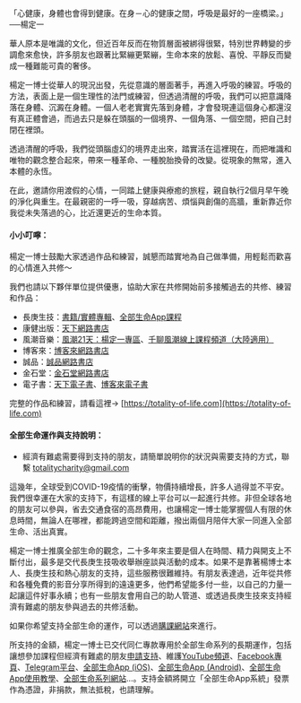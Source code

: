 「心健康，身體也會得到健康。在身－心的健康之間，呼吸是最好的一座橋梁。」──楊定一

華人原本是唯識的文化，但近百年反而在物質層面被綁得很緊，特別世界轉變的步調愈來愈快，許多朋友也跟著比緊繃更緊繃，生命本來的放鬆、喜悅、平靜反而變成一種難能可貴的奢侈。

楊定一博士從華人的現況出發，先從意識的層面著手，再進入呼吸的練習。呼吸的方法，表面上是一個生理性的法門或練習，但透過清醒的呼吸，我們可以把意識降落在身體、沉澱在身體。一個人老老實實先落到身體，才會發現連這個身心都還沒有真正體會過，而過去只是躲在頭腦的一個境界、一個角落、一個空間，把自己封閉在裡頭。

透過清醒的呼吸，我們從頭腦虛幻的境界走出來，踏實活在這裡現在，而把唯識和唯物的觀念整合起來，帶來一種革命、一種脫胎換骨的改變。從現象的無常，進入本體的永恆。

在此，邀請你用渡假的心情，一同踏上健康與療癒的旅程，親自執行2個月早午晚的淨化與重生。在最親密的一呼一吸，穿越病苦、煩惱與創傷的高牆，重新靠近你我從未失落過的心，比近還更近的生命本質。

#### 小小叮嚀：

楊定一博士鼓勵大家透過作品和練習，誠懇而踏實地為自己做準備，用輕鬆而歡喜的心情進入共修～

我們也請以下夥伴單位提供優惠，協助大家在共修開始前多接觸過去的共修、練習和作品：
- 長庚生技：[書籍/實體專輯](https://www.cgb.com.tw/j2j0n/Product/List/5IZW47TTDNP_4374.do)、[全部生命App課程](https://store.totality-of-life.com)<br>
- 康健出版：[天下網路書店](https://shop.cwbook.com.tw/v2/activity/22769)<br>
- 風潮音樂：[風潮21天：楊定一專區](https://21days.windmusic.com.tw/index.php)、[千聊風潮線上課程頻道（大陸適用）](https://m.qlchat.com/wechat/page/live/2000001381695860)<br>
- 博客來：[博客來網路書店](https://www.books.com.tw/exep/activity/promote/2007_promote/promote_activity.php?id=PKG0195112)
- 誠品：[誠品網路書店](https://www.eslite.com/exhibitions/CU202304-00081)
- 金石堂：[金石堂網路書店](https://www.kingstone.com.tw/activity/speshow/A2304276)
- 電子書：[天下電子書](https://shop.cwbook.com.tw/V2/Activity/22769#56739335680062210)、[博客來電子書](https://activity.books.com.tw/crosscat/show/A00000059406?loc=P_0020_005)

完整的作品和練習，請看這裡→ [https://totality-of-life.com](https://totality-of-life.com)

#### 全部生命運作與支持說明：

* 經濟有難處需要得到支持的朋友，請簡單說明你的狀況與需要支持的方式，聯繫 [totalitycharity@gmail.com](mailto:totalitycharity@gmail.com?subject=請協助我參與「清醒的呼吸」共修，謝謝！&body=請簡單說明個人狀況和所需要的支持方式)

這幾年，全球受到COVID-19疫情的衝擊，物價持續增長，許多人過得並不平安。我們很幸運在大家的支持下，有這樣的線上平台可以一起進行共修。非但全球各地的朋友可以參與，省去交通食宿的高昂費用，也讓楊定一博士能掌握個人有限的休息時間，無論人在哪裡，都能跨過空間和距離，撥出兩個月陪伴大家一同進入全部生命、活出真實。

楊定一博士推廣全部生命的觀念，二十多年來主要是個人在時間、精力與開支上不斷付出，最多是交代長庚生技吸收舉辦座談與活動的成本。如果不是靠著楊博士本人、長庚生技和熱心朋友的支持，這些服務很難維持。有朋友表達過，近年從共修和各種免費的影音分享所得到的遠遠更多，他們希望能多付一些，以自己的力量一起讓這件好事永續；也有一些朋友會用自己的助人管道、或透過長庚生技來支持經濟有難處的朋友參與過去的共修活動。

如果你希望支持全部生命的運作，可以透過[購課網站](https://store.totality-of-life.com/#/support)來進行。

所支持的金額，楊定一博士已交代同仁專款專用於全部生命系列的長期運作，包括讓想參加課程但經濟有難處的朋友[申請支持](mailto:totalitycharity@gmail.com?subject=請協助我參與課程，謝謝！&body=請簡單說明個人狀況和所需要的支持方式)、維護[YouTube頻道](https://www.youtube.com/channel/UCEFnjJl7BoLtAbzpX_ELL-g)、[Facebook專頁](https://www.facebook.com/TheTotalityOfLife/)、[Telegram平台](https://t.me/ConsciousnessOnly)、[全部生命App (iOS)](https://apps.apple.com/us/app/全部生命/id1562059559)、[全部生命App (Android)](https://play.google.com/store/apps/details?id=app.totality)、[全部生命App使用教學](https://totality-of-life.com/app/)、[全部生命系列網站](https://totality-of-life.com/)…。支持金額將開立「全部生命App系統」發票作為憑證，非捐款，無法抵稅，也請理解。
